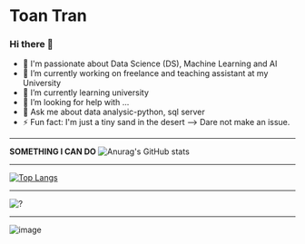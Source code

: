 # Toan Tran
### Hi there 👋
- 🔭 I'm passionate about Data Science (DS), Machine Learning and AI
- 🔭 I’m currently working on freelance and teaching assistant at my University
- 🌱 I’m currently learning university
- 🤔 I’m looking for help with ...
- 💬 Ask me about data analysic-python, sql server
- ⚡ Fun fact: I'm just a tiny sand in the desert
-->  Dare not make an issue.

*** 
**SOMETHING I CAN DO**
![Anurag's GitHub stats](https://github-readme-stats.vercel.app/api?username=To1nTr3n&show_icons=true&theme=dracula)
***
[![Top Langs](https://github-readme-stats.vercel.app/api/top-langs/?username=To1nTr3n&layout=compact&langs_count=8)](https://github.com/To1nTr3n)
***
![?](https://github-profile-trophy.vercel.app/?username=To1nTr3n&theme=dracula)
***
![image](https://user-images.githubusercontent.com/65596323/146680397-03301f38-9046-4ba3-ae91-2a56c414105a.png)
